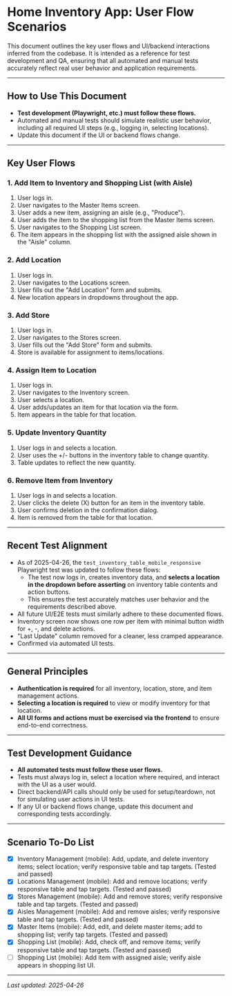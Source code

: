 # Home Inventory App: User Flow Scenarios

This document outlines the key user flows and UI/backend interactions inferred from the codebase. It is intended as a reference for test development and QA, ensuring that all automated and manual tests accurately reflect real user behavior and application requirements.

---

## How to Use This Document
- **Test development (Playwright, etc.) must follow these flows.**
- Automated and manual tests should simulate realistic user behavior, including all required UI steps (e.g., logging in, selecting locations).
- Update this document if the UI or backend flows change.

---

## Key User Flows

### 1. Add Item to Inventory and Shopping List (with Aisle)
1. User logs in.
2. User navigates to the Master Items screen.
3. User adds a new item, assigning an aisle (e.g., "Produce").
4. User adds the item to the shopping list from the Master Items screen.
5. User navigates to the Shopping List screen.
6. The item appears in the shopping list with the assigned aisle shown in the "Aisle" column.

### 2. Add Location
1. User logs in.
2. User navigates to the Locations screen.
3. User fills out the "Add Location" form and submits.
4. New location appears in dropdowns throughout the app.

### 3. Add Store
1. User logs in.
2. User navigates to the Stores screen.
3. User fills out the "Add Store" form and submits.
4. Store is available for assignment to items/locations.

### 4. Assign Item to Location
1. User logs in.
2. User navigates to the Inventory screen.
3. User selects a location.
4. User adds/updates an item for that location via the form.
5. Item appears in the table for that location.

### 5. Update Inventory Quantity
1. User logs in and selects a location.
2. User uses the +/- buttons in the inventory table to change quantity.
3. Table updates to reflect the new quantity.

### 6. Remove Item from Inventory
1. User logs in and selects a location.
2. User clicks the delete (X) button for an item in the inventory table.
3. User confirms deletion in the confirmation dialog.
4. Item is removed from the table for that location.

---

## Recent Test Alignment

- As of 2025-04-26, the `test_inventory_table_mobile_responsive` Playwright test was updated to follow these flows:
    - The test now logs in, creates inventory data, and **selects a location in the dropdown before asserting** on inventory table contents and action buttons.
    - This ensures the test accurately matches user behavior and the requirements described above.
- All future UI/E2E tests must similarly adhere to these documented flows.
- Inventory screen now shows one row per item with minimal button width for +, -, and delete actions.
- "Last Update" column removed for a cleaner, less cramped appearance.
- Confirmed via automated UI tests.

---

## General Principles
- **Authentication is required** for all inventory, location, store, and item management actions.
- **Selecting a location is required** to view or modify inventory for that location.
- **All UI forms and actions must be exercised via the frontend** to ensure end-to-end correctness.

---

## Test Development Guidance
- **All automated tests must follow these user flows.**
- Tests must always log in, select a location where required, and interact with the UI as a user would.
- Direct backend/API calls should only be used for setup/teardown, not for simulating user actions in UI tests.
- If any UI or backend flows change, update this document and corresponding tests accordingly.

---

## Scenario To-Do List
- [x] Inventory Management (mobile): Add, update, and delete inventory items; select location; verify responsive table and tap targets. (Tested and passed)
- [x] Locations Management (mobile): Add and remove locations; verify responsive table and tap targets. (Tested and passed)
- [x] Stores Management (mobile): Add and remove stores; verify responsive table and tap targets. (Tested and passed)
- [x] Aisles Management (mobile): Add and remove aisles; verify responsive table and tap targets. (Tested and passed)
- [x] Master Items (mobile): Add, edit, and delete master items; add to shopping list; verify tap targets. (Tested and passed)
- [x] Shopping List (mobile): Add, check off, and remove items; verify responsive table and tap targets. (Tested and passed)
- [ ] Shopping List (mobile): Add item with assigned aisle; verify aisle appears in shopping list UI.

---

_Last updated: 2025-04-26_
